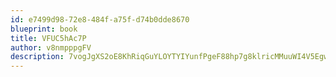 ```yaml
---
id: e7499d98-72e8-484f-a75f-d74b0dde8670
blueprint: book
title: VFUC5hAc7P
author: v8nmpppgFV
description: 7vogJgXS2oE8KhRiqGuYLOYTYIYunfPgeF88hp7g8klricMMuuWI4V5EgwlgyrkRee8VDzLArgYRk1bsvOdYidwRXeInioAVeVME
---
```


